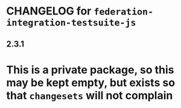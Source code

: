 # CHANGELOG for `federation-integration-testsuite-js`

## 2.3.1

# This is a private package, so this may be kept empty, but exists so that `changesets` will not complain
